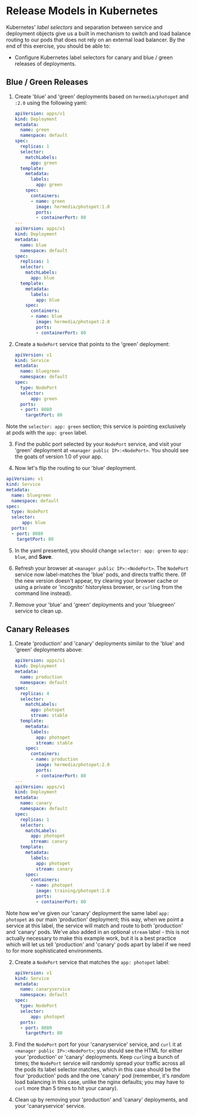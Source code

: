 # Release Models in Kubernetes

Kubernetes' *label selectors* and separation between service and deployment objects give us a built in mechanism to switch and load balance routing to our pods that does not rely on an external load balancer. By the end of this exercise, you should be able to:

 - Configure Kubernetes label selectors for canary and blue / green releases of deployments.

## Blue / Green Releases

1.  Create 'blue' and 'green' deployments based on `hermedia/photopet` and `:2.0` using the following yaml:

    ```yaml
    apiVersion: apps/v1
    kind: Deployment
    metadata:
      name: green
      namespace: default
    spec:
      replicas: 1
      selector:
        matchLabels:
          app: green
      template:
        metadata:
          labels:
            app: green
        spec:
          containers:
          - name: green
            image: hermedia/photopet:1.0
            ports:
            - containerPort: 80
    ---
    apiVersion: apps/v1
    kind: Deployment
    metadata:
      name: blue
      namespace: default
    spec:
      replicas: 1
      selector:
        matchLabels:
          app: blue
      template:
        metadata:
          labels:
            app: blue
        spec:
          containers:
          - name: blue
            image: hermedia/photopet:2.0
            ports:
            - containerPort: 80
    ```

2.  Create a `NodePort` service that points to the 'green' deployment:

    ```yaml
    apiVersion: v1
    kind: Service
    metadata:
      name: bluegreen
      namespace: default
    spec:
      type: NodePort
      selector:
          app: green
      ports:
      - port: 8080
        targetPort: 80
    ```

Note the `selector: app: green` section; this service is pointing exclusively at pods with the `app: green` label.

3.  Find the public port selected by your `NodePort` service, and visit your 'green' deployment at `<manager public IP>:<NodePort>`. You should see the goats of version 1.0 of your app.

4.  Now let's flip the routing to our 'blue' deployment.


```yaml
apiVersion: v1
kind: Service
metadata:
  name: bluegreen
  namespace: default
spec:
  type: NodePort
  selector:
      app: blue
  ports:
  - port: 8080
    targetPort: 80
```

5.  In the yaml presented, you should change `selector: app: green` to `app: blue`, and **Save**.

6.  Refresh your browser at `<manager public IP>:<NodePort>`. The `NodePort` service now label-matches the 'blue' pods, and directs traffic there. (If the new version doesn't appear, try clearing your browser cache or using a private or 'incognito' historyless browser, or `curl`ing from the command line instead).

7.  Remove your 'blue' and 'green' deployments and your 'bluegreen' service to clean up.

## Canary Releases

1.  Create 'production' and 'canary' deployments similar to the 'blue' and 'green' deployments above:

    ```yaml
    apiVersion: apps/v1
    kind: Deployment
    metadata:
      name: production
      namespace: default
    spec:
      replicas: 4
      selector:
        matchLabels:
          app: photopet
          stream: stable
      template:
        metadata:
          labels:
            app: photopet
            stream: stable
        spec:
          containers:
          - name: production
            image: hermedia/photopet:2.0
            ports:
            - containerPort: 80
    ---
    apiVersion: apps/v1
    kind: Deployment
    metadata:
      name: canary
      namespace: default
    spec:
      replicas: 1
      selector:
        matchLabels:
          app: photopet
          stream: canary
      template:
        metadata:
          labels:
            app: photopet
            stream: canary
        spec:
          containers:
          - name: photopet
            image: training/photopet:2.0
            ports:
            - containerPort: 80
    ```

Note how we've given our 'canary' deployment the same label `app: photopet` as our main 'production' deployment; this way, when we point a service at this label, the service will match and route to both 'production' and 'canary' pods. We've also added in an optional `stream` label - this is not actually necessary to make this example work, but it is a best practice which will let us tell 'production' and 'canary' pods apart by label if we need to for more sophisticated environments.

2.  Create a `NodePort` service that matches the `app: photopet` label:

    ```yaml
    apiVersion: v1
    kind: Service
    metadata:
      name: canaryservice
      namespace: default
    spec:
      type: NodePort
      selector:
          app: photopet
      ports:
      - port: 8080
        targetPort: 80
    ```

3.  Find the `NodePort` port for your 'canaryservice' service, and `curl` it at `<manager public IP>:<NodePort>`; you should see the HTML for either your 'production' or 'canary' deployments. Keep `curl`ing a bunch of times; the `NodePort` service will randomly spread your traffic across all the pods its label selector matches, which in this case should be the four 'production' pods and the one 'canary' pod (remember, it's *random* load balancing in this case, unlike the nginx defaults; you may have to `curl` more than 5 times to hit your canary).

4.  Clean up by removing your 'production' and 'canary' deployments, and your 'canaryservice' service.
